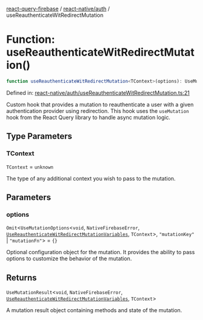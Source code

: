 [react-query-firebase](../../../modules.md) / [react-native/auth](../index.md) / useReauthenticateWitRedirectMutation

# Function: useReauthenticateWitRedirectMutation()

```ts
function useReauthenticateWitRedirectMutation<TContext>(options): UseMutationResult<void, NativeFirebaseError, UseReauthenticateWitRedirectMutationVariables, TContext>
```

Defined in: [react-native/auth/useReauthenticateWitRedirectMutation.ts:21](https://github.com/vpishuk/react-query-firebase/blob/43c0734068a570cd646254bb366ccd8007f7dfed/react-native/auth/useReauthenticateWitRedirectMutation.ts#L21)

Custom hook that provides a mutation to reauthenticate a user with a given authentication provider using redirection.
This hook uses the `useMutation` hook from the React Query library to handle async mutation logic.

## Type Parameters

### TContext

`TContext` = `unknown`

The type of any additional context you wish to pass to the mutation.

## Parameters

### options

`Omit`\<`UseMutationOptions`\<`void`, `NativeFirebaseError`, [`UseReauthenticateWitRedirectMutationVariables`](../type-aliases/UseReauthenticateWitRedirectMutationVariables.md), `TContext`\>, `"mutationKey"` \| `"mutationFn"`\> = `{}`

Optional configuration object for the mutation. It provides the ability to pass options to customize the behavior of the mutation.

## Returns

`UseMutationResult`\<`void`, `NativeFirebaseError`, [`UseReauthenticateWitRedirectMutationVariables`](../type-aliases/UseReauthenticateWitRedirectMutationVariables.md), `TContext`\>

A mutation result object containing methods and state of the mutation.
